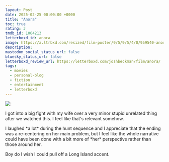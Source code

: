 ```yaml
---
layout: Post
date: 2025-02-25 00:00:00 +0000
title: "Anora"
toc: true
rating: 3
tmdb_id: 1064213
letterboxd_id: anora
image: https://a.ltrbxd.com/resized/film-poster/9/5/9/5/4/0/959540-anora-0-600-0-900-crop.jpg?v=6f92877033
description: 
mastodon_social_status_url: false
bluesky_status_url: false
letterboxd_review_url: https://letterboxd.com/joshbeckman/film/anora/
tags:
  - movies
  - personal-blog
  - fiction
  - entertainment
  - letterboxd
---
```


 <p><img src="https://a.ltrbxd.com/resized/film-poster/9/5/9/5/4/0/959540-anora-0-600-0-900-crop.jpg?v=6f92877033"/></p> <p>I got into a big fight with my wife over a very minor stupid unrelated thing after we watched this. I feel like that's relevant somehow.</p><p>I laughed *a lot* during the hunt sequence and I appreciate that the ending was a re-centering on her main problem, but I feel like the whole narrative could have been done with a bit more of *her* perspective rather than those around her.</p><p>Boy do I wish I could pull off a Long Island accent.</p> 
